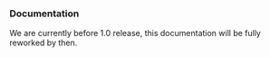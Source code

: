 ###  Documentation

We are currently before 1.0 release, this documentation will be fully reworked by then.
